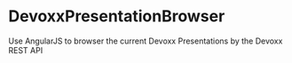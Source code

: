 DevoxxPresentationBrowser
=========================

Use AngularJS to browser the current Devoxx Presentations by the Devoxx REST API
